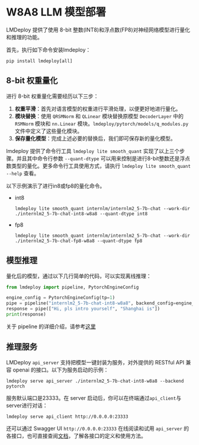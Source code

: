 # W8A8 LLM 模型部署

LMDeploy 提供了使用 8-bit 整数(INT8)和浮点数(FP8)对神经网络模型进行量化和推理的功能。

首先，执行如下命令安装lmdeploy：

```shell
pip install lmdeploy[all]
```

## 8-bit 权重量化

进行 8-bit 权重量化需要经历以下三步：

1. **权重平滑**：首先对语言模型的权重进行平滑处理，以便更好地进行量化。
2. **模块替换**：使用 `QRSMNorm` 和 `QLinear` 模块替换原模型 `DecoderLayer` 中的 `RSMNorm` 模块和 `nn.Linear` 模块。`lmdeploy/pytorch/models/q_modules.py` 文件中定义了这些量化模块。
3. **保存量化模型**：完成上述必要的替换后，我们即可保存新的量化模型。

lmdeploy 提供了命令行工具 `lmdeploy lite smooth_quant` 实现了以上三个步骤。并且其中命令行参数 `--quant-dtype` 可以用来控制是进行8-bit整数还是浮点数类型的量化。更多命令行工具使用方式，请执行 `lmdeploy lite smooth_quant --help` 查看。

以下示例演示了进行in8或fp8的量化命令。

- int8

  ```shell
  lmdeploy lite smooth_quant internlm/internlm2_5-7b-chat --work-dir ./internlm2_5-7b-chat-int8-w8a8 --quant-dtype int8
  ```

- fp8

  ```shell
  lmdeploy lite smooth_quant internlm/internlm2_5-7b-chat --work-dir ./internlm2_5-7b-chat-fp8-w8a8 --quant-dtype fp8
  ```

## 模型推理

量化后的模型，通过以下几行简单的代码，可以实现离线推理：

```python
from lmdeploy import pipeline, PytorchEngineConfig

engine_config = PytorchEngineConfig(tp=1)
pipe = pipeline("internlm2_5-7b-chat-int8-w8a8", backend_config=engine_config)
response = pipe(["Hi, pls intro yourself", "Shanghai is"])
print(response)
```

关于 pipeline 的详细介绍，请参考[这里](../llm/pipeline.md)

## 推理服务

LMDeploy `api_server` 支持把模型一键封装为服务，对外提供的 RESTful API 兼容 openai 的接口。以下为服务启动的示例：

```shell
lmdeploy serve api_server ./internlm2_5-7b-chat-int8-w8a8 --backend pytorch
```

服务默认端口是23333。在 server 启动后，你可以在终端通过`api_client`与server进行对话：

```shell
lmdeploy serve api_client http://0.0.0.0:23333
```

还可以通过 Swagger UI `http://0.0.0.0:23333` 在线阅读和试用 `api_server` 的各接口，也可直接查阅[文档](../llm/api_server.md)，了解各接口的定义和使用方法。
